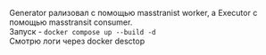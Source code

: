 Generator рализовал с помощью masstranist worker, а Executor с помощью masstransit consumer. <br/>
Запуск - ```docker compose up --build -d``` <br/>
Смотрю логи через docker desctop
